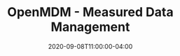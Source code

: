 ---
title: "OpenMDM - Measured Data Management"
seo_title: "OpenMDM - Measured Data Management"
headline: "OpenMDM - Measured Data Management"
tagline: "OpenMDM - Measured Data Management"
description: "openMDM® 5 is a kit of components and concepts, which can be used to compose applications for measured data management systems. The development of components and concepts is driven by the openMDM® Eclipse Working Group. All components and concepts are published under the Eclipse Public License."
date: 2020-09-08T11:00:00-04:00
layout: "single"
hide_breadcrumb: true
---